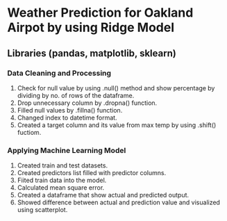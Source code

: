 # Weather Prediction for Oakland Airpot by using Ridge Model
## Libraries (pandas, matplotlib, sklearn)

### Data Cleaning and Processing

1. Check for null value by using .null() method and show percentage by dividing by no. of rows of the dataframe.
2. Drop unnecessary column by .dropna() function.
3. Filled null values by .fillna() function.
4. Changed index to datetime format.
5. Created a target column and its value from max temp by using .shift() fuctiom.
### Applying Machine Learning Model

1. Created train and test datasets.
2. Created predictors list filled with predictor columns.
3. Fiited train data into the model.
4. Calculated mean square error.
5. Created a dataframe that show actual and predicted output.
6. Showed difference between actual and prediction value and visualized using scatterplot.
